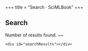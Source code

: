+++
title = "Search ⋅ SciMLBook"
+++

## Search

Number of results found: ~~~<span id="resultCount"></span>~~~

~~~
<div id="searchResults"></div>
~~~
